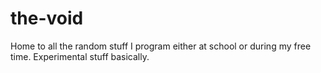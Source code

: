 # the-void
Home to all the random stuff I program either at school or during my free time. Experimental stuff basically.

